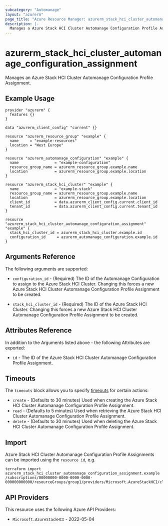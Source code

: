 ```yaml
---
subcategory: "Automanage"
layout: "azurerm"
page_title: "Azure Resource Manager: azurerm_stack_hci_cluster_automanage_configuration_assignment"
description: |-
  Manages a Azure Stack HCI Cluster Automanage Configuration Profile Assignment.
---
```


# azurerm_stack_hci_cluster_automanage_configuration_assignment

Manages an Azure Stack HCI Cluster Automanage Configuration Profile Assignment.

## Example Usage

```hcl
provider "azurerm" {
  features {}
}

data "azurerm_client_config" "current" {}

resource "azurerm_resource_group" "example" {
  name     = "example-resources"
  location = "West Europe"
}

resource "azurerm_automanage_configuration" "example" {
  name                = "example-configuration"
  resource_group_name = azurerm_resource_group.example.name
  location            = azurerm_resource_group.example.location
}

resource "azurerm_stack_hci_cluster" "example" {
  name                = "example-stack"
  resource_group_name = azurerm_resource_group.example.name
  location            = azurerm_resource_group.example.location
  client_id           = data.azurerm_client_config.current.client_id
  tenant_id           = data.azurerm_client_config.current.tenant_id
}

resource "azurerm_stack_hci_cluster_automanage_configuration_assignment" "example" {
  stack_hci_cluster_id = azurerm_stack_hci_cluster.example.id
  configuration_id     = azurerm_automanage_configuration.example.id
}
```

## Arguments Reference

The following arguments are supported:

* `configuration_id` - (Required) The ID of the Automanage Configuration to assign to the Azure Stack HCI Cluster. Changing this forces a new Azure Stack HCI Cluster Automanage Configuration Profile Assignment to be created.

* `stack_hci_cluster_id` - (Required) The ID of the Azure Stack HCI Cluster. Changing this forces a new Azure Stack HCI Cluster Automanage Configuration Profile Assignment to be created.

## Attributes Reference

In addition to the Arguments listed above - the following Attributes are exported: 

* `id` - The ID of the Azure Stack HCI Cluster Automanage Configuration Profile Assignment.

## Timeouts

The `timeouts` block allows you to specify [timeouts](https://www.terraform.io/language/resources/syntax#operation-timeouts) for certain actions:

* `create` - (Defaults to 30 minutes) Used when creating the Azure Stack HCI Cluster Automanage Configuration Profile Assignment.
* `read` - (Defaults to 5 minutes) Used when retrieving the Azure Stack HCI Cluster Automanage Configuration Profile Assignment.
* `delete` - (Defaults to 30 minutes) Used when deleting the Azure Stack HCI Cluster Automanage Configuration Profile Assignment.

## Import

Azure Stack HCI Cluster Automanage Configuration Profile Assignments can be imported using the `resource id`, e.g.

```shell
terraform import azurerm_stack_hci_cluster_automanage_configuration_assignment.example /subscriptions/00000000-0000-0000-0000-000000000000/resourceGroups/group1/providers/Microsoft.AzureStackHCI/clusters/cluster1/providers/Microsoft.AutoManage/configurationProfileAssignments/default
```

## API Providers
<!-- This section is generated, changes will be overwritten -->
This resource uses the following Azure API Providers:

* `Microsoft.AzureStackHCI` - 2022-05-04
